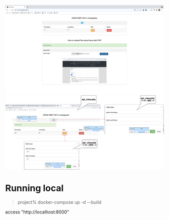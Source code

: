 ![demo](demo.png)
![demo1](demo1.png)

# Running local
 > project% docker-compose up -d --build

access "http://localhost:8000"